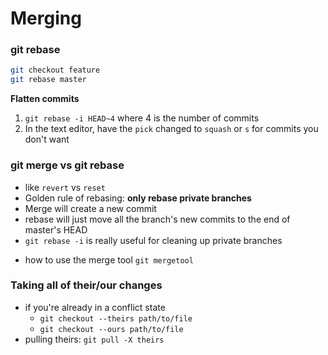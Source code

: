 # Merging

### git rebase

```bash
git checkout feature
git rebase master
```

**Flatten commits**

1. `git rebase -i HEAD~4` where 4 is the number of commits
2. In the text editor, have the `pick` changed to `squash` or `s` for commits you don't want

### git merge vs git rebase

- like `revert` vs `reset`
- Golden rule of rebasing: **only rebase private branches**
- Merge will create a new commit
- rebase will just move all the branch's new commits to the end of master's HEAD
- `git rebase -i` is really useful for cleaning up private branches

* how to use the merge tool `git mergetool`

### Taking all of their/our changes

- if you're already in a conflict state
  - `git checkout --theirs path/to/file`
  - `git checkout --ours path/to/file`
- pulling theirs: `git pull -X theirs`
